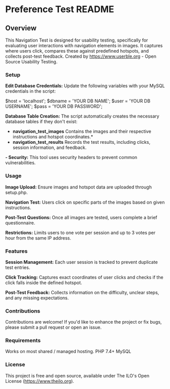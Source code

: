 # Preference Test README

## Overview
This Navigation Test is designed for usability testing, specifically for evaluating user interactions with navigation elements in images. It captures where users click, compares these against predefined hotspots, and collects post-test feedback. Created by https://www.userble.org - Open Source Usability Testing.

### Setup

**Edit Database Credentials:** Update the following variables with your MySQL credentials in the script:

$host = 'localhost';
$dbname = 'YOUR DB NAME';
$user = 'YOUR DB USERNAME';
$pass = 'YOUR DB PASSWORD';

**Database Table Creation:** The script automatically creates the necessary database tables if they don't exist:

* **navigation_test_images** Contains the images and their respective instructions and hotspot coordinates.*
* **navigation_test_results** Records the test results, including clicks, session information, and feedback.

**- Security:** This tool uses security headers to prevent common vulnerabilities.

### Usage

**Image Upload:** Ensure images and hotspot data are uploaded through setup.php.

**Navigation Test:** Users click on specific parts of the images based on given instructions.

**Post-Test Questions:** Once all images are tested, users complete a brief questionnaire.

**Restrictions:** Limits users to one vote per session and up to 3 votes per hour from the same IP address.

### Features
**Session Management:** Each user session is tracked to prevent duplicate test entries.

**Click Tracking:** Captures exact coordinates of user clicks and checks if the click falls inside the defined hotspot.

**Post-Test Feedback:** Collects information on the difficulty, unclear steps, and any missing expectations.

### Contributions
Contributions are welcome! If you'd like to enhance the project or fix bugs, please submit a pull request or open an issue.

### Requirements
Works on most shared / managed hosting.
PHP 7.4+
MySQL

### License
This project is free and open source, available under The ILO's Open License (https://www.theilo.org).

